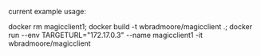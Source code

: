 current example usage:

docker rm magicclient1; docker build -t wbradmoore/magicclient .; docker run --env TARGETURL="172.17.0.3" --name magicclient1 -it wbradmoore/magicclient